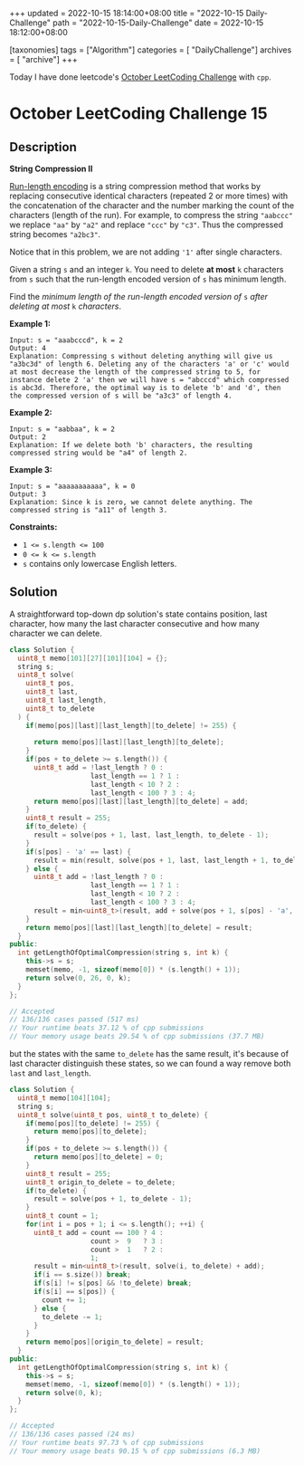 +++
updated = 2022-10-15 18:14:00+08:00
title = "2022-10-15 Daily-Challenge"
path = "2022-10-15-Daily-Challenge"
date = 2022-10-15 18:12:00+08:00

[taxonomies]
tags = ["Algorithm"]
categories = [ "DailyChallenge"]
archives = [ "archive"]
+++

Today I have done leetcode's [October LeetCoding Challenge](https://leetcode.com/problems/string-compression-ii/submissions/) with `cpp`.

<!-- more -->

# October LeetCoding Challenge 15

## Description

**String Compression II**

[Run-length encoding](http://en.wikipedia.org/wiki/Run-length_encoding) is a string compression method that works by replacing consecutive  identical characters (repeated 2 or more times) with the concatenation  of the character and the number marking the count of the characters  (length of the run). For example, to compress the string `"aabccc"` we replace `"aa"` by `"a2"` and replace `"ccc"` by `"c3"`. Thus the compressed string becomes `"a2bc3"`.

Notice that in this problem, we are not adding `'1'` after single characters.

Given a string `s` and an integer `k`. You need to delete **at most** `k` characters from `s` such that the run-length encoded version of `s` has minimum length.

Find the *minimum length of the run-length encoded version of* `s` *after deleting at most* `k` *characters*.

 

**Example 1:**

```
Input: s = "aaabcccd", k = 2
Output: 4
Explanation: Compressing s without deleting anything will give us "a3bc3d" of length 6. Deleting any of the characters 'a' or 'c' would at most decrease the length of the compressed string to 5, for instance delete 2 'a' then we will have s = "abcccd" which compressed is abc3d. Therefore, the optimal way is to delete 'b' and 'd', then the compressed version of s will be "a3c3" of length 4.
```

**Example 2:**

```
Input: s = "aabbaa", k = 2
Output: 2
Explanation: If we delete both 'b' characters, the resulting compressed string would be "a4" of length 2.
```

**Example 3:**

```
Input: s = "aaaaaaaaaaa", k = 0
Output: 3
Explanation: Since k is zero, we cannot delete anything. The compressed string is "a11" of length 3.
```

 

**Constraints:**

- `1 <= s.length <= 100`
- `0 <= k <= s.length`
- `s` contains only lowercase English letters.

## Solution

A straightforward top-down dp solution's state contains position, last character, how many the last character consecutive and how many character we can delete.

``` cpp
class Solution {
  uint8_t memo[101][27][101][104] = {};
  string s;
  uint8_t solve(
    uint8_t pos,
    uint8_t last,
    uint8_t last_length,
    uint8_t to_delete
  ) {
    if(memo[pos][last][last_length][to_delete] != 255) {
      
      return memo[pos][last][last_length][to_delete];
    }
    if(pos + to_delete >= s.length()) {
      uint8_t add = !last_length ? 0 :
                    last_length == 1 ? 1 :
                    last_length < 10 ? 2 :
                    last_length < 100 ? 3 : 4;
      return memo[pos][last][last_length][to_delete] = add;
    }
    uint8_t result = 255;
    if(to_delete) {
      result = solve(pos + 1, last, last_length, to_delete - 1);
    }
    if(s[pos] - 'a' == last) {
      result = min(result, solve(pos + 1, last, last_length + 1, to_delete));
    } else {
      uint8_t add = !last_length ? 0 :
                    last_length == 1 ? 1 :
                    last_length < 10 ? 2 :
                    last_length < 100 ? 3 : 4;
      result = min<uint8_t>(result, add + solve(pos + 1, s[pos] - 'a', 1, to_delete));
    }
    return memo[pos][last][last_length][to_delete] = result;
  }
public:
  int getLengthOfOptimalCompression(string s, int k) {
    this->s = s;
    memset(memo, -1, sizeof(memo[0]) * (s.length() + 1));
    return solve(0, 26, 0, k);
  }
};

// Accepted
// 136/136 cases passed (517 ms)
// Your runtime beats 37.12 % of cpp submissions
// Your memory usage beats 29.54 % of cpp submissions (37.7 MB)
```

but the states with the same `to_delete` has the same result, it's because of last character distinguish these states, so we can found a way remove both `last` and `last_length`.

``` cpp
class Solution {
  uint8_t memo[104][104];
  string s;
  uint8_t solve(uint8_t pos, uint8_t to_delete) {
    if(memo[pos][to_delete] != 255) {
      return memo[pos][to_delete];
    }
    if(pos + to_delete >= s.length()) {
      return memo[pos][to_delete] = 0;
    }
    uint8_t result = 255;
    uint8_t origin_to_delete = to_delete;
    if(to_delete) {
      result = solve(pos + 1, to_delete - 1);
    }
    uint8_t count = 1;
    for(int i = pos + 1; i <= s.length(); ++i) {
      uint8_t add = count == 100 ? 4 :
                    count >  9   ? 3 :
                    count >  1   ? 2 :
                    1;
      result = min<uint8_t>(result, solve(i, to_delete) + add);
      if(i == s.size()) break;
      if(s[i] != s[pos] && !to_delete) break;
      if(s[i] == s[pos]) {
        count += 1;
      } else {
        to_delete -= 1;
      }
    }
    return memo[pos][origin_to_delete] = result;
  }
public:
  int getLengthOfOptimalCompression(string s, int k) {
    this->s = s;
    memset(memo, -1, sizeof(memo[0]) * (s.length() + 1));
    return solve(0, k);
  }
};

// Accepted
// 136/136 cases passed (24 ms)
// Your runtime beats 97.73 % of cpp submissions
// Your memory usage beats 90.15 % of cpp submissions (6.3 MB)
```
